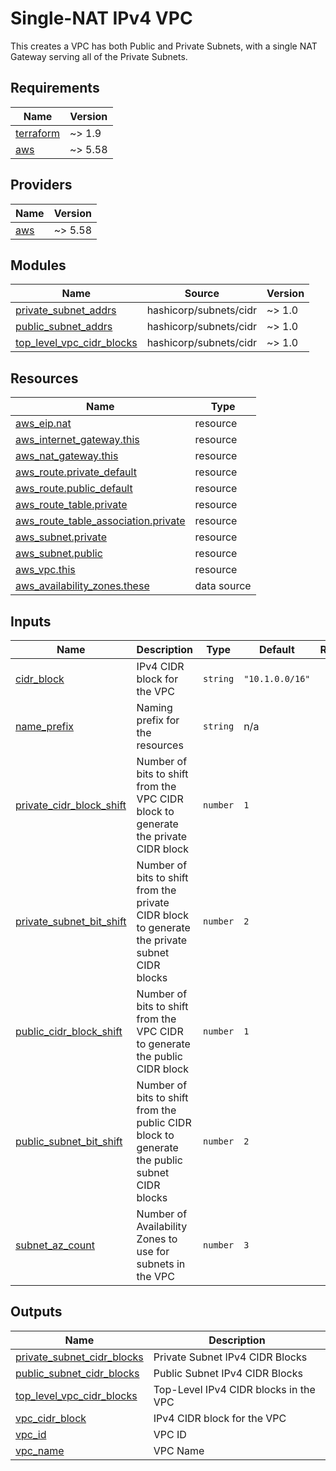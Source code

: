 # Single-NAT IPv4 VPC

This creates a VPC has both Public and Private Subnets, with a single NAT Gateway serving all of the Private Subnets.

<!-- BEGIN_TF_DOCS -->
## Requirements

| Name | Version |
|------|---------|
| <a name="requirement_terraform"></a> [terraform](#requirement\_terraform) | ~> 1.9 |
| <a name="requirement_aws"></a> [aws](#requirement\_aws) | ~> 5.58 |

## Providers

| Name | Version |
|------|---------|
| <a name="provider_aws"></a> [aws](#provider\_aws) | ~> 5.58 |

## Modules

| Name | Source | Version |
|------|--------|---------|
| <a name="module_private_subnet_addrs"></a> [private\_subnet\_addrs](#module\_private\_subnet\_addrs) | hashicorp/subnets/cidr | ~> 1.0 |
| <a name="module_public_subnet_addrs"></a> [public\_subnet\_addrs](#module\_public\_subnet\_addrs) | hashicorp/subnets/cidr | ~> 1.0 |
| <a name="module_top_level_vpc_cidr_blocks"></a> [top\_level\_vpc\_cidr\_blocks](#module\_top\_level\_vpc\_cidr\_blocks) | hashicorp/subnets/cidr | ~> 1.0 |

## Resources

| Name | Type |
|------|------|
| [aws_eip.nat](https://registry.terraform.io/providers/hashicorp/aws/latest/docs/resources/eip) | resource |
| [aws_internet_gateway.this](https://registry.terraform.io/providers/hashicorp/aws/latest/docs/resources/internet_gateway) | resource |
| [aws_nat_gateway.this](https://registry.terraform.io/providers/hashicorp/aws/latest/docs/resources/nat_gateway) | resource |
| [aws_route.private_default](https://registry.terraform.io/providers/hashicorp/aws/latest/docs/resources/route) | resource |
| [aws_route.public_default](https://registry.terraform.io/providers/hashicorp/aws/latest/docs/resources/route) | resource |
| [aws_route_table.private](https://registry.terraform.io/providers/hashicorp/aws/latest/docs/resources/route_table) | resource |
| [aws_route_table_association.private](https://registry.terraform.io/providers/hashicorp/aws/latest/docs/resources/route_table_association) | resource |
| [aws_subnet.private](https://registry.terraform.io/providers/hashicorp/aws/latest/docs/resources/subnet) | resource |
| [aws_subnet.public](https://registry.terraform.io/providers/hashicorp/aws/latest/docs/resources/subnet) | resource |
| [aws_vpc.this](https://registry.terraform.io/providers/hashicorp/aws/latest/docs/resources/vpc) | resource |
| [aws_availability_zones.these](https://registry.terraform.io/providers/hashicorp/aws/latest/docs/data-sources/availability_zones) | data source |

## Inputs

| Name | Description | Type | Default | Required |
|------|-------------|------|---------|:--------:|
| <a name="input_cidr_block"></a> [cidr\_block](#input\_cidr\_block) | IPv4 CIDR block for the VPC | `string` | `"10.1.0.0/16"` | no |
| <a name="input_name_prefix"></a> [name\_prefix](#input\_name\_prefix) | Naming prefix for the resources | `string` | n/a | yes |
| <a name="input_private_cidr_block_shift"></a> [private\_cidr\_block\_shift](#input\_private\_cidr\_block\_shift) | Number of bits to shift from the VPC CIDR block to generate the private CIDR block | `number` | `1` | no |
| <a name="input_private_subnet_bit_shift"></a> [private\_subnet\_bit\_shift](#input\_private\_subnet\_bit\_shift) | Number of bits to shift from the private CIDR block to generate the private subnet CIDR blocks | `number` | `2` | no |
| <a name="input_public_cidr_block_shift"></a> [public\_cidr\_block\_shift](#input\_public\_cidr\_block\_shift) | Number of bits to shift from the VPC CIDR to generate the public CIDR block | `number` | `1` | no |
| <a name="input_public_subnet_bit_shift"></a> [public\_subnet\_bit\_shift](#input\_public\_subnet\_bit\_shift) | Number of bits to shift from the public CIDR block to generate the public subnet CIDR blocks | `number` | `2` | no |
| <a name="input_subnet_az_count"></a> [subnet\_az\_count](#input\_subnet\_az\_count) | Number of Availability Zones to use for subnets in the VPC | `number` | `3` | no |

## Outputs

| Name | Description |
|------|-------------|
| <a name="output_private_subnet_cidr_blocks"></a> [private\_subnet\_cidr\_blocks](#output\_private\_subnet\_cidr\_blocks) | Private Subnet IPv4 CIDR Blocks |
| <a name="output_public_subnet_cidr_blocks"></a> [public\_subnet\_cidr\_blocks](#output\_public\_subnet\_cidr\_blocks) | Public Subnet IPv4 CIDR Blocks |
| <a name="output_top_level_vpc_cidr_blocks"></a> [top\_level\_vpc\_cidr\_blocks](#output\_top\_level\_vpc\_cidr\_blocks) | Top-Level IPv4 CIDR blocks in the VPC |
| <a name="output_vpc_cidr_block"></a> [vpc\_cidr\_block](#output\_vpc\_cidr\_block) | IPv4 CIDR block for the VPC |
| <a name="output_vpc_id"></a> [vpc\_id](#output\_vpc\_id) | VPC ID |
| <a name="output_vpc_name"></a> [vpc\_name](#output\_vpc\_name) | VPC Name |
<!-- END_TF_DOCS -->